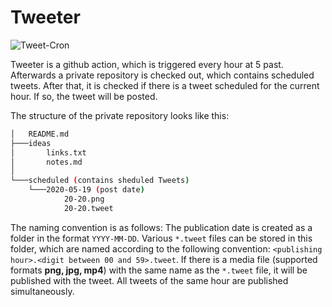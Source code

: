 # Tweeter 
![Tweet-Cron](https://github.com/doxsch/Tweeter/workflows/Tweet-Cron/badge.svg?event=schedule)

Tweeter is a github action, which is triggered every hour at 5 past. 
Afterwards a private repository is checked out, which contains scheduled tweets. After that, it is checked if there is a tweet scheduled for the current hour. If so, the tweet will be posted.

The structure of the private repository looks like this:

```bash
│   README.md
├───ideas
│       links.txt
│       notes.md
│
└───scheduled (contains sheduled Tweets)
    └───2020-05-19 (post date)
            20-20.png 
            20-20.tweet
```
The naming convention is as follows: The publication date is created as a folder in the format `YYYY-MM-DD`. Various `*.tweet` files can be stored in this folder, which are named according to the following convention: `<publishing hour>.<digit between 00 and 59>.tweet`. If there is a media file (supported formats **png, jpg, mp4**) with the same name as the `*.tweet` file, it will be published with the tweet. All tweets of the same hour are published simultaneously.
